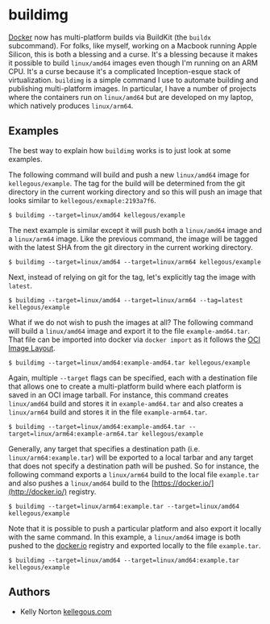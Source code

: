 # buildimg

[Docker](https://docker.com/) now has multi-platform builds via BuildKit (the `buildx` subcommand). For folks, like myself, working on a Macbook running Apple Silicon, this is both a blessing and a curse. It's a blessing because it makes it possible to build `linux/amd64` images even though I'm running on an ARM CPU. It's a curse because it's a complicated Inception-esque stack of virtualization. `buildimg` is a simple command I use to automate building and publishing multi-platform images. In particular, I have a number of projects where the containers run on `linux/amd64` but are developed on my laptop, which natively produces `linux/arm64`.

## Examples

The best way to explain how `buildimg` works is to just look at some examples.

The following command will build and push a new `linux/amd64` image for `kellegous/example`. The tag for the build will be determined from the git directory in the current working directory and so this will push an image that looks similar to `kellegous/exmaple:2193a7f6`.

```
$ buildimg --target=linux/amd64 kellegous/example
```

The next example is similar except it will push both a `linux/amd64` image and a `linux/arm64` image. Like the previous command, the image will be tagged with the latest SHA from the git directory in the current working directory.

```
$ buildimg --target=linux/amd64 --target=linux/arm64 kellegous/example
```

Next, instead of relying on git for the tag, let's explicitly tag the image with `latest`.

```
$ buildimg --target=linux/amd64 --target=linux/arm64 --tag=latest kellegous/example
```

What if we do not wish to push the images at all? The following command will build a `linux/amd64` image and export it to the file `example-amd64.tar`. That file can be imported into docker via `docker import` as it follows the [OCI Image Layout](https://github.com/opencontainers/image-spec/blob/main/image-layout.md).

```
$ buildimg --target=linux/amd64:example-amd64.tar kellegous/example
```

Again, multiple `--target` flags can be specified, each with a destination file that allows one to create a multi-platform build where each platform is saved in an OCI image tarball. For instance, this command creates `linux/amd64` build and stores it in `example-amd64.tar` and also creates a `linux/arm64` build and stores it in the file `example-arm64.tar`.

```
$ buildimg --target=linux/amd64:example-amd64.tar --target=linux/arm64:example-arm64.tar kellegous/example
```

Generally, any target that specifies a destination path (i.e. `linux/arm64:example.tar`) will be exported to a local tarbar and any target that does not specify a destination path will be pushed. So for instance, the following command exports a `linux/arm64` build to the local file `example.tar` and also pushes a `linux/amd64` build to the [https://docker.io/](http://docker.io/) registry.

```
$ buildimg --target=linux/arm64:example.tar --target=linux/amd64 kellegous/example
```

Note that it is possible to push a particular platform and also export it locally with the same command. In this example, a `linux/amd64` image is both pushed to the [docker.io](https://hub.docker.com/) registry and exported locally to the file `example.tar`.

```
$ buildimg --target=linux/amd64 --target=linux/amd64:example.tar kellegous/example
```

## Authors
 - Kelly Norton [kellegous.com](https://kellegous.com/about)
